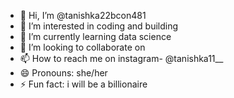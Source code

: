 - 👋 Hi, I’m @tanishka22bcon481
- 👀 I’m interested in coding and building
- 🌱 I’m currently learning data science
- 💞️ I’m looking to collaborate on 
- 📫 How to reach me on instagram- @tanishka11__
- 😄 Pronouns: she/her
- ⚡ Fun fact: i will be a billionaire

<!---
tanishka22bcon481/tanishka22bcon481 is a ✨ special ✨ repository because its `README.md` (this file) appears on your GitHub profile.
You can click the Preview link to take a look at your changes.
--->
